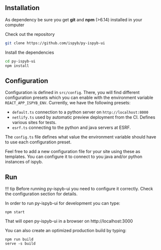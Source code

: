 ## Installation

As dependency be sure you get **git** and **npm** (>6.14) installed in your computer

Check out the repository

```bash
git clone https://github.com/ispyb/py-ispyb-ui

```

Install the dependencies

```bash
cd py-ispyb-ui
npm install
```

## Configuration

Configuration is defined in `src/config`.
There, you will find different configuration presets which you can enable with the environment variable `REACT_APP_ISPYB_ENV`.
Currently, we have the following presets:
  - `default.ts` connection to a python server on `http://localhost:8000`
  - `netlify.ts` used by automatic preview deployment from the CI. Defines various sites for tests.
  - `esrf.ts` connecting to the python and java servers at ESRF.

The `config.ts` file defines what value the environment variable should have to use each configuration preset.

Feel free to add a new configuration file for your site using these as templates. You can configure it to connect to you java and/or python instances of ispyb.


## Run

!!! tip
Before running py-ispyb-ui you need to configure it correctly. Check the configuration section for details.

In order to run py-ispyb-ui for development you can type:

```
npm start
```

That will open py-ispyb-ui in a browser on http://localhost:3000

You can also create an optimized production build by typing:

```
npm run build
serve -s build
```
